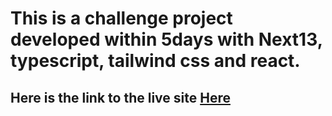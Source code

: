 # This is a challenge project developed within 5days with Next13, typescript, tailwind css and react.
## Here is the link to the live site [Here](https://strong-fenglisu-376755.netlify.app/)
